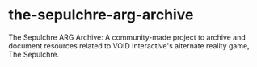 # the-sepulchre-arg-archive
The Sepulchre ARG Archive: A community-made project to archive and document resources related to VOID Interactive's alternate reality game, The Sepulchre.
